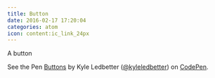 ```yaml
---
title: Button
date: 2016-02-17 17:20:04
categories: atom
icon: content:ic_link_24px
---
```


A button
<!-- more -->
<p data-height="551" data-theme-id="22345" data-slug-hash="BjezMM" data-default-tab="result" data-user="kyleledbetter" class='codepen'>See the Pen <a href='http://codepen.io/kyleledbetter/pen/BjezMM/'>Buttons</a> by Kyle Ledbetter (<a href='http://codepen.io/kyleledbetter'>@kyleledbetter</a>) on <a href='http://codepen.io'>CodePen</a>.</p>
<script async src="//assets.codepen.io/assets/embed/ei.js"></script>
